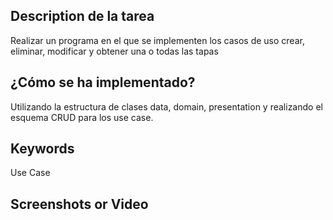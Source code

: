 ## Description de la tarea

Realizar un programa en el que se implementen los casos de uso crear, eliminar, modificar y obtener una o todas las tapas

## ¿Cómo se ha implementado?

Utilizando la estructura de clases data, domain, presentation y realizando el esquema CRUD para los use case.

## Keywords

Use Case

## Screenshots or Video

<!-- Captura de pantalla de la consola -->